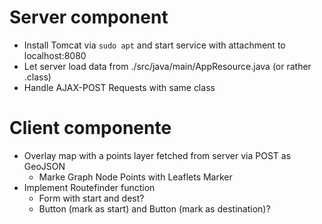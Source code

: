 # Server component
- Install Tomcat via `sudo apt` and start service with attachment to localhost:8080
- Let server load data from ./src/java/main/AppResource.java (or rather .class)
- Handle AJAX-POST Requests with same class


# Client componente
- Overlay map with a points layer fetched from server via POST as GeoJSON
  - Marke Graph Node Points with Leaflets Marker
- Implement Routefinder function
  - Form with start and dest?
  - Button (mark as start) and Button (mark as destination)?
